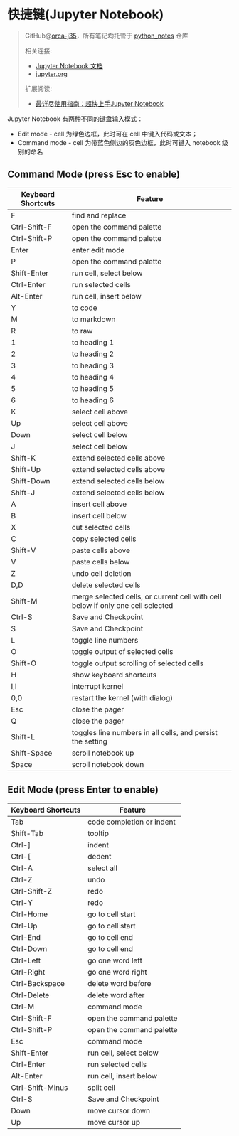 # 快捷键(Jupyter Notebook)
> GitHub@[orca-j35](https://github.com/orca-j35)，所有笔记均托管于 [python_notes](https://github.com/orca-j35/python_notes) 仓库
>
> 相关连接: 
>
> - [Jupyter Notebook 文档](https://jupyter-notebook.readthedocs.io/) 
> - [jupyter.org](https://jupyter.org/)
>
> 扩展阅读:
>
> - [最详尽使用指南：超快上手Jupyter Notebook](https://blog.csdn.net/DataCastle/article/details/78890469)

Jupyter Notebook 有两种不同的键盘输入模式：

- Edit mode - cell 为绿色边框，此时可在 cell 中键入代码或文本；
- Command mode - cell 为带蓝色侧边的灰色边框，此时可键入 notebook 级别的命名

## Command Mode (press Esc to enable)

| Keyboard Shortcuts | Feature                                                      |
| ------------------ | ------------------------------------------------------------ |
| F                  | find and replace                                             |
| Ctrl-Shift-F       | open the command palette                                     |
| Ctrl-Shift-P       | open the command palette                                     |
| Enter              | enter edit mode                                              |
| P                  | open the command palette                                     |
| Shift-Enter        | run cell, select below                                       |
| Ctrl-Enter         | run selected cells                                           |
| Alt-Enter          | run cell, insert below                                       |
| Y                  | to code                                                      |
| M                  | to markdown                                                  |
| R                  | to raw                                                       |
| 1                  | to heading 1                                                 |
| 2                  | to heading 2                                                 |
| 3                  | to heading 3                                                 |
| 4                  | to heading 4                                                 |
| 5                  | to heading 5                                                 |
| 6                  | to heading 6                                                 |
| K                  | select cell above                                            |
| Up                 | select cell above                                            |
| Down               | select cell below                                            |
| J                  | select cell below                                            |
| Shift-K            | extend selected cells above                                  |
| Shift-Up           | extend selected cells above                                  |
| Shift-Down         | extend selected cells below                                  |
| Shift-J            | extend selected cells below                                  |
| A                  | insert cell above                                            |
| B                  | insert cell below                                            |
| X                  | cut selected cells                                           |
| C                  | copy selected cells                                          |
| Shift-V            | paste cells above                                            |
| V                  | paste cells below                                            |
| Z                  | undo cell deletion                                           |
| D,D                | delete selected cells                                        |
| Shift-M            | merge selected cells, or current cell with cell below if only one cell selected |
| Ctrl-S             | Save and Checkpoint                                          |
| S                  | Save and Checkpoint                                          |
| L                  | toggle line numbers                                          |
| O                  | toggle output of selected cells                              |
| Shift-O            | toggle output scrolling of selected cells                    |
| H                  | show keyboard shortcuts                                      |
| I,I                | interrupt kernel                                             |
| 0,0                | restart the kernel (with dialog)                             |
| Esc                | close the pager                                              |
| Q                  | close the pager                                              |
| Shift-L            | toggles line numbers in all cells, and persist the setting   |
| Shift-Space        | scroll notebook up                                           |
| Space              | scroll notebook down                                         |


## Edit Mode (press Enter to enable)

| Keyboard Shortcuts | Feature                            |
| ------------------ | ---------------------------------- |
| Tab                | code completion or indent                                    |
| Shift-Tab          | tooltip                                                      |
| Ctrl-]             | indent                                                       |
| Ctrl-[             | dedent                                                       |
| Ctrl-A             | select all                                                   |
| Ctrl-Z             | undo                                                         |
| Ctrl-Shift-Z       | redo                                                         |
| Ctrl-Y             | redo                                                         |
| Ctrl-Home          | go to cell start                                             |
| Ctrl-Up            | go to cell start                                             |
| Ctrl-End           | go to cell end                                               |
| Ctrl-Down          | go to cell end                                               |
| Ctrl-Left          | go one word left                                             |
| Ctrl-Right         | go one word right                                            |
| Ctrl-Backspace     | delete word before                                           |
| Ctrl-Delete        | delete word after                                            |
| Ctrl-M             | command mode                                                 |
| Ctrl-Shift-F       | open the command palette                                     |
| Ctrl-Shift-P       | open the command palette                                     |
| Esc                | command mode                                                 |
| Shift-Enter        | run cell, select below                                       |
| Ctrl-Enter         | run selected cells                                           |
| Alt-Enter          | run cell, insert below                                       |
| Ctrl-Shift-Minus   | split cell                                                   |
| Ctrl-S             | Save and Checkpoint                                          |
| Down               | move cursor down                                             |
| Up                 | move cursor up                                               |

